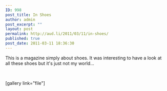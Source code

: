 ```yaml
---
ID: 998
post_title: In Shoes
author: admin
post_excerpt: ""
layout: post
permalink: http://aud.li/2011/03/11/in-shoes/
published: true
post_date: 2011-03-11 18:36:30
---
```

This is a magazine simply about shoes. It was interesting to have a look at all these shoes but it's just not my world...

&nbsp;

[gallery link="file"]

&nbsp;
